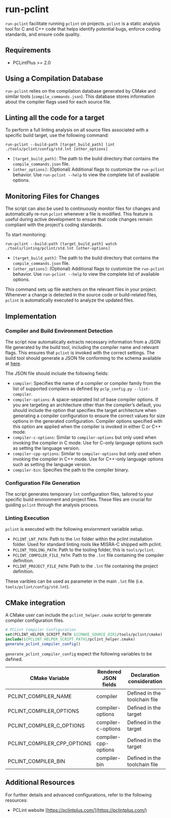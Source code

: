 # run-pclint

`run-pclint` facilitate running `pclint` on projects.
`pclint` is a static analysis tool for C and C++ code that helps identify potential bugs,
enforce coding standards, and ensure code quality. 

## Requirements

* PCLintPlus >= 2.0

## Using a Compilation Database

`run-pclint` relies on the compilation database generated by CMake and similar tools (`compile_commands.json`).
This database stores information about the compiler flags used for each source file.

## Linting all the code for a target

To perform a full linting analysis on all source files associated with a specific build target, use the following command:

```shell
run-pclint --build-path [target_build_path] lint ./tools/pclint/config/std.lnt [other_options]
```

* `[target_build_path]`: The path to the build directory that contains the `compile_commands.json` file.
* `[other_options]`: (Optional) Additional flags to customize the `run-pclint` behavior. 
Use `run-pclint --help` to view the complete list of available options.

## Monitoring Files for Changes

The script can also be used to continuously monitor files for changes and automatically re-run `pclint` whenever a 
file is modified.
This feature is useful during active development to ensure that code changes remain compliant with the project's 
coding standards.

To start monitoring:

```shell
run-pclint --build-path [target_build_path] watch ./tools/linting/pclint/std.lnt [other-options]
```

* `[target_build_path]`: The path to the build directory that contains the `compile_commands.json` file.
* `[other_options]`: (Optional) Additional flags to customize the `run-pclint` behavior.
Use `run-pclint --help` to view the complete list of available options.

This command sets up file watchers on the relevant files in your project.
Whenever a change is detected in the source code or build-related files, `pclint` is automatically executed to analyze 
the updated files.

## Implementation

### Compiler and Build Environment Detection

The script now automatically extracts necessary information from a JSON file generated by the build tool,
including the compiler name and relevant flags.
This ensures that `pclint` is invoked with the correct settings.
The build tool should generate a JSON file conforming to the schema available at [here](tools/pclint/pclint_compiler_config.schema.json).

The JSON file should include the following fields:

* `compiler`: Specifies the name of a compiler or compiler family from the list of supported compilers as defined by 
`pclp_config.py --list-compiler`.
* `compiler-options`: A space-separated list of base compiler options. 
If you are targeting an architecture other than the compiler’s default, 
you should include the option that specifies the target architecture when generating a compiler configuration to ensure 
the correct values for size options in the generated configuration. 
Compiler options specified with this option are applied when the compiler is invoked in either C or C++ mode.
* `compiler-c-options`: Similar to `compiler-options` but only used when invoking the compiler in C mode. 
Use for C-only language options such as setting the language version.
* `compiler-cpp-options`: Similar to `compiler-options` but only used when invoking the compiler in C++ mode. 
Use for C++-only language options such as setting the language version.
* `compiler-bin`: Specifies the path to the compiler binary.

### Configuration File Generation

The script generates temporary `lnt` configuration files, 
tailored to your specific build environment and project files.
These files are crucial for guiding `pclint` through the analysis process.

### Linting Execution

`pclint` is executed with the following enviornment varialble setup.

* `PCLINT_LNT_PATH`: Path to the `lnt` folder within the pclint installation folder.
Used for standard linting rools like MISRA-C shipped with pclint.
* `PCLINT_TOOLING_PATH`:  Path to the tooling folder, this is `tools/pclint`.
* `PCLINT_COMPILER_FILE_PATH`: Path to the `.lnt` file containing the compiler definition.
* `PCLINT_PROJECT_FILE_PATH`: Path to the `.lnt` file containing the project definition.

These varibles can be used as parameter in the main `.lnt` file (i.e. `tools/pclint/config/std.lnt`).

## CMake integration

A CMake user can include the `pclint_helper.cmake` script to generate compiler configuration files.

```cmake
# PCLint Compiler Configuration
set(PCLINT_HELPER_SCRIPT_PATH ${CMAKE_SOURCE_DIR}/tools/pclint/cmake)
include(${PCLINT_HELPER_SCRIPT_PATH}/pclint_helper.cmake)
generate_pclint_compiler_config()
```

`generate_pclint_compiler_config` expect the following variables to be defined.

| CMake Variable              | Rendered JSON fields | Declaration consideration     |
|-----------------------------|----------------------|-------------------------------|
| PCLINT_COMPILER_NAME        |compiler              | Defined in the toolchain file |
| PCLINT_COMPILER_OPTIONS     |compiler-options      | Defined in the target         |
| PCLINT_COMPILER_C_OPTIONS   |compiler-c-options    | Defined in the target         |
| PCLINT_COMPILER_CPP_OPTIONS |compiler-cpp-options  | Defined in the target         |
| PCLINT_COMPILER_BIN         |compiler-bin          | Defined in the toolchain file |



##  Additional Resources

For further details and advanced configurations, refer to the following resources:

* PCLint website [https://pclintplus.com/](https://pclintplus.com/)
